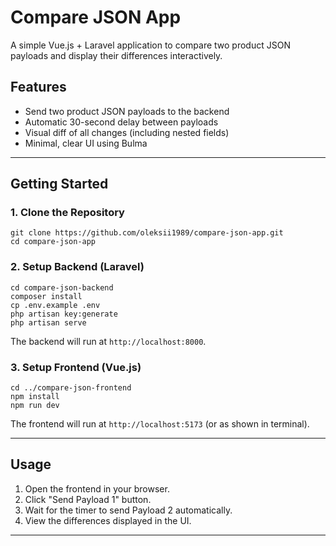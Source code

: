 # Compare JSON App

A simple Vue.js + Laravel application to compare two product JSON payloads and display their differences interactively.

## Features

- Send two product JSON payloads to the backend
- Automatic 30-second delay between payloads
- Visual diff of all changes (including nested fields)
- Minimal, clear UI using Bulma

---

## Getting Started

### 1. Clone the Repository

```
git clone https://github.com/oleksii1989/compare-json-app.git
cd compare-json-app
```

### 2. Setup Backend (Laravel)

```
cd compare-json-backend
composer install
cp .env.example .env
php artisan key:generate
php artisan serve
```

The backend will run at `http://localhost:8000`.

### 3. Setup Frontend (Vue.js)

```
cd ../compare-json-frontend
npm install
npm run dev
```

The frontend will run at `http://localhost:5173` (or as shown in terminal).

---

## Usage

1. Open the frontend in your browser.
2. Click "Send Payload 1" button.
3. Wait for the timer to send Payload 2 automatically.
4. View the differences displayed in the UI.

---
